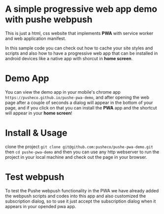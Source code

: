 # A simple progressive web app demo with pushe webpush

This is just a html, css website that implements **PWA** with service worker and web application manifest.

In this sample code you can check out how to cache your site styles and scripts and also how to have a progressive web app
that can be installed in android devices like a native app with shorcut in **home screen**.

# Demo App

You can view the demo app in your mobile's chrome app ```https://pusheco.github.io/pushe-pwa-demo```, and after opening the web page after a couple of seconds 
a dialog will appear in the bottom of your page, and if you click on that you can install the **PWA** app and the shortcut will appear in your **home screen**!

# Install & Usage

clone the project ```git clone git@github.com:pusheco/pushe-pwa-demo.git```
then ```cd pushe-pwa-demo``` and then you can use any http webserver to run 
the project in your local machine and check out the page in your browser.

# Test webpush

To test the Pushe webpush functionality in the PWA we have already added the webpush scripts
and codes into this app and also customized the subscription dialog, so to use it just accept
the subscription dialog when it appears in your opended pwa app.

